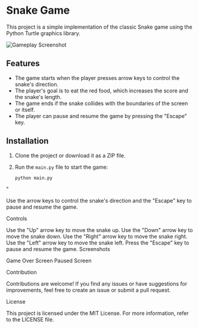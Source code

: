 # Snake Game

This project is a simple implementation of the classic Snake game using the Python Turtle graphics library.

![Gameplay Screenshot](/screenshots/gameplay.png)

## Features

- The game starts when the player presses arrow keys to control the snake's direction.
- The player's goal is to eat the red food, which increases the score and the snake's length.
- The game ends if the snake collides with the boundaries of the screen or itself.
- The player can pause and resume the game by pressing the "Escape" key.

## Installation

1. Clone the project or download it as a ZIP file.
2. Run the `main.py` file to start the game:

   ```bash
   python main.py
"

Use the arrow keys to control the snake's direction and the "Escape" key to pause and resume the game.

Controls

Use the "Up" arrow key to move the snake up.
Use the "Down" arrow key to move the snake down.
Use the "Right" arrow key to move the snake right.
Use the "Left" arrow key to move the snake left.
Press the "Escape" key to pause and resume the game.
Screenshots

Game Over Screen
Paused Screen

Contribution

Contributions are welcome! If you find any issues or have suggestions for improvements, feel free to create an issue or submit a pull request.

License

This project is licensed under the MIT License. For more information, refer to the LICENSE file.
